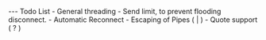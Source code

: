 --- Todo List
	- General threading
	- Send limit, to prevent flooding disconnect.
	- Automatic Reconnect
	- Escaping of Pipes ( | )
	- Quote support ( ? )
